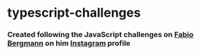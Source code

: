 # typescript-challenges

### Created following the JavaScript challenges on [Fabio Bergmann](https://github.com/fabiocberg) on him [Instagram](https://instagram.com/fabiocberg) profile
